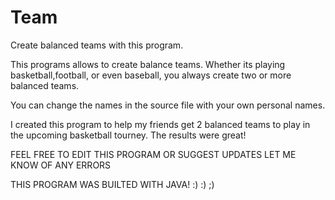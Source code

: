 # Team

Create balanced teams with this program.

This programs allows to create balance teams.
Whether its playing basketball,football, or even baseball, you always create two or more balanced teams.

You can change the names in the source file with your own personal names.

I created this program to help my friends get 2 balanced teams to play in the upcoming basketball tourney.
The results were great!


FEEL FREE TO EDIT THIS PROGRAM OR SUGGEST UPDATES
LET ME KNOW OF ANY ERRORS

THIS PROGRAM WAS BUILTED WITH JAVA! :) :) ;)
